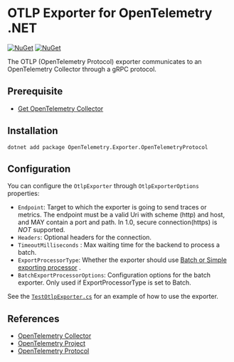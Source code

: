 # OTLP Exporter for OpenTelemetry .NET

[![NuGet](https://img.shields.io/nuget/v/OpenTelemetry.Exporter.OpenTelemetryProtocol.svg)](https://www.nuget.org/packages/OpenTelemetry.Exporter.OpenTelemetryProtocol)
[![NuGet](https://img.shields.io/nuget/dt/OpenTelemetry.Exporter.OpenTelemetryProtocol.svg)](https://www.nuget.org/packages/OpenTelemetry.Exporter.OpenTelemetryProtocol)

The OTLP (OpenTelemetry Protocol) exporter communicates to an OpenTelemetry
Collector through a gRPC protocol.

## Prerequisite

* [Get OpenTelemetry Collector](https://opentelemetry.io/docs/collector/)

## Installation

```shell
dotnet add package OpenTelemetry.Exporter.OpenTelemetryProtocol
```

## Configuration

You can configure the `OtlpExporter` through `OtlpExporterOptions` properties:

* `Endpoint`: Target to which the exporter is going to send traces or metrics.
The endpoint must be a valid Uri with scheme (http) and host, and
MAY contain a port and path. In 1.0, secure connection(https) is *NOT*
supported.
* `Headers`: Optional headers for the connection.
* `TimeoutMilliseconds` : Max waiting time for the backend to process a batch.
* `ExportProcessorType`: Whether the exporter should use
  [Batch or Simple exporting processor](https://github.com/open-telemetry/opentelemetry-specification/blob/main/specification/trace/sdk.md#built-in-span-processors)
  .
* `BatchExportProcessorOptions`: Configuration options for the batch exporter.
  Only used if ExportProcessorType is set to Batch.

See the
[`TestOtlpExporter.cs`](../../examples/Console/TestOtlpExporter.cs)
for an example of how to use the exporter.

## References

* [OpenTelemetry
  Collector](https://github.com/open-telemetry/opentelemetry-collector)
* [OpenTelemetry Project](https://opentelemetry.io/)
* [OpenTelemetry
  Protocol](https://github.com/open-telemetry/opentelemetry-proto)
